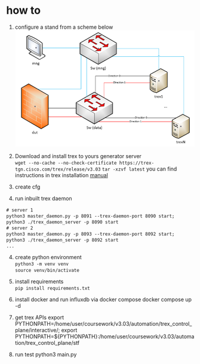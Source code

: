# how to
1. configure a stand from a scheme below
![SCHEME!](https://github.com/ckamone/otus_pro_coursework/blob/master/doc/images/scheme.png)

2. Download and install trex to yours generator server\
`wget --no-cache --no-check-certificate https://trex-tgn.cisco.com/trex/release/v3.03`
`tar -xzvf latest`
you can find instructions in trex installation [manual](https://trex-tgn.cisco.com/trex/doc/trex_manual.html#_download_and_installation)

2. create cfg

3. run inbuilt trex daemon
```
# server 1
python3 master_daemon.py -p 8091 --trex-daemon-port 8090 start;
python3 ./trex_daemon_server -p 8090 start 
# server 2
python3 master_daemon.py -p 8093 --trex-daemon-port 8092 start;
python3 ./trex_daemon_server -p 8092 start 
...
```

4. create python environment\
`python3 -m venv venv`\
`source venv/bin/activate`

5. install requirements\
`pip install requirements.txt`

6. install docker and run influxdb via docker compose
docker compose up -d

7. get trex APIs
export PYTHONPATH=/home/user/coursework/v3.03/automation/trex_control_plane/interactive/;
export PYTHONPATH=${PYTHONPATH}:/home/user/coursework/v3.03/automation/trex_control_plane/stf

8. run test
python3 main.py


